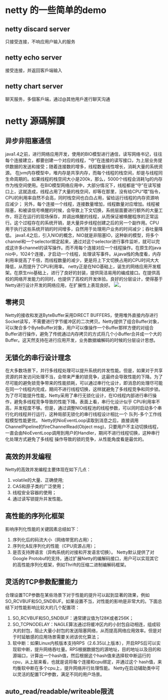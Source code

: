 # netty 的一些简单的demo
## netty discard server
只接受连接，不响应用户输入的服务
## netty echo server
接受连接，并返回客戶端输入
## netty chart server
聊天服务，多個客戶端，通过@其他用戶進行聊天沟通

# netty 源碼解讀
## 异步非阻塞通信
java1.4之前，进行网络应用开发，使用的BIO模型进行通信，读写网络书记，往往每个连接建立，都要创建一个对应的线程，“守”在连接的读写接口，为上层业务提供数据的发送和接受；随着连接数的增多，线程数量线性增长，消耗大量的系统资源。
在jvm内存模型中，堆内存是共享内存，而每个线程的栈空间，却是与线程同生命周期的。如果线程的栈空间大小是200k，那么，5000个线程会消耗1g的内存作为栈空间使用。在BIO模型网络应用中，大部分情况下，线程都是“守”在读写接口上，这就造成，线程占用了大量的栈空间，却等在那里，没有给CPU“喂”指令，CPU的利用率自然不会高，同时栈空间也白白占用，留给运行线程的内存资源响应减少；
另外，每个连接一个线程，连接数量增加，线程数量对应增加。线程被阻塞，和被读信号唤醒的时候，会导致上下文切换，系统层面要进行额外的大量工作，将正在运行的现场保存，并调出唤醒的线程，从而保证被唤醒程序的正常运行。这个过程存在的系统开销，是大量异步线程创建之后的另一个副作用。CPU用于执行这些系统开销的时间增多，自然用于处理用户业务的时间减少；吞吐量降低。
java1.4之后，引入NIO的概念，NIO就是非阻塞IO，这种新的模型，将多个channel和一个selector绑定起来，通过对这个selector进行事件监听，就可以完成这许多channel的读写操作。而不用每个连接对应一个线程操作。在原生的java nio中，1024个连接，才启动一个线程，处理读写事件。从java栈的角度看，内存利用率提高了千倍，而线程数量的减少，更是将上下文切换占用的CPU时间大大降低，从而提升了CPU利用率。
netty正是在NIO基础上，诞生的网络应用开发框架。在原生nio基础上，进行了良好的封装，提供简洁易用的编成接口。在提供高校的网络开发能力的同时，也提供了高校的开发体验。良好的分层设计，使得基于Netty进行设计开发的网络应用，在扩展性上表现良好。
![](https://netty.io/images/components.png)，
## 零拷贝
Netty的接收和发送ByteBuffer采用DIRECT BUFFERS，使用堆外直接内存进行Socket读写，不需要进行字节缓冲区的二次拷贝。Netty提供了组合Buffer对象，可以聚合多个ByteBuffer对象，用户可以像操作一个Buffer那样方便的对组合Buffer进行操作，避免了传统通过内存拷贝的方式将几个小Buffer合并成一个大的Buffer。这天然支持在进行应用开发，业务数据编解码的时候的分层设计思想。
## 无锁化的串行设计理念
在大多数场景下，并行多线程处理可以提升系统的并发性能。但是，如果对于共享资源的并发访问处理不当，会带来严重的锁竞争，这最终会导致性能的下降。为了尽可能的避免锁竞争带来的性能损耗，可以通过串行化设计，即消息的处理尽可能在同一个线程内完成，期间不进行线程切换，这样就避免了多线程竞争和同步锁。
为了尽可能提升性能，Netty采用了串行无锁化设计，在IO线程内部进行串行操作，避免多线程竞争导致的性能下降。表面上看，串行化设计似乎 CPU利用率不高，并发程度不够。但是，通过调整NIO线程池的线程参数，可以同时启动多个串行化的线程并行运行，这种局部无锁化的串行线程设计相比一个 队列-多个工作线程模型性能更优。
Netty的NioEventLoop读取到消息之后，直接调用ChannelPipeline的fireChannelRead(Object msg)，只要用户不主动切换线程，一直会由NioEventLoop调用到用户的Handler，期间不进行线程切换，这种串行化处理方式避免了多线程 操作导致的锁的竞争，从性能角度看是最优的。
## 高效的并发编程
Netty的高效并发编程主要体现在如下几点：
1) volatile的大量、正确使用;
2) CAS和原子类的广泛使用；
3) 线程安全容器的使用；
4) 通过读写锁提升并发性能。
## 高性能的序列化框架
影响序列化性能的关键因素总结如下：
1) 序列化后的码流大小（网络带宽的占用）；
2) 序列化&反序列化的性能（CPU资源占用）；
3) 是否支持跨语言（异构系统的对接和开发语言切换）。
Netty默认提供了对Google Protobuf的支持，通过扩展Netty的编解码接口，用户可以实现其它的高性能序列化框架，例如Thrift的压缩二进制编解码框架。
## 灵活的TCP参数配置能力
合理设置TCP参数在某些场景下对于性能的提升可以起到显著的效果，例如SO_RCVBUF和SO_SNDBUF。如果设置不当，对性能的影响是非常大的。下面总结下对性能影响比较大的几个配置项：
1) SO_RCVBUF和SO_SNDBUF：通常建议值为128K或者256K；
2) SO_TCPNODELAY：NAGLE算法通过将缓冲区内的小封包自动相连，组成较大的封包，阻止大量小封包的发送阻塞网络，从而提高网络应用效率。但是对于时延敏感的应用场景需要关闭该优化算法；
3) 软中断：如果Linux内核版本支持RPS（2.6.35以上版本），开启RPS后可以实现软中断，提升网络吞吐量。RPS根据数据包的源地址，目的地址以及目的和源端口，计算出一个hash值，然后根据这个hash值来选择软中断运行的cpu，从上层来看，也就是说将每个连接和cpu绑定，并通过这个 hash值，来均衡软中断在多个cpu上，提升网络并行处理性能。
Netty在启动辅助类中可以灵活的配置TCP参数，满足不同的用户场景。
## auto_read/readable/writeable限流

